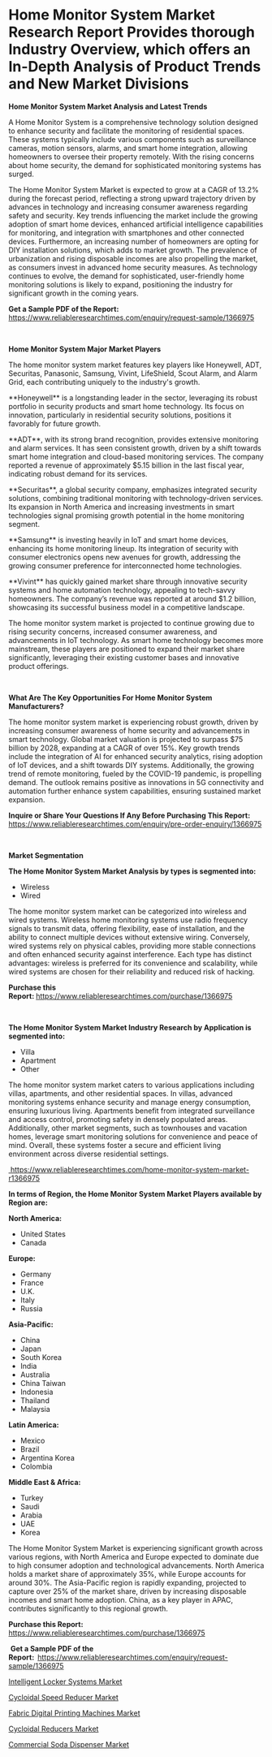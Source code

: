 <p><h1>Home Monitor System Market Research Report Provides thorough Industry Overview, which offers an In-Depth Analysis of Product Trends and New Market Divisions</h1></p><p><strong>Home Monitor System Market Analysis and Latest Trends</strong></p>
<p><p>A Home Monitor System is a comprehensive technology solution designed to enhance security and facilitate the monitoring of residential spaces. These systems typically include various components such as surveillance cameras, motion sensors, alarms, and smart home integration, allowing homeowners to oversee their property remotely. With the rising concerns about home security, the demand for sophisticated monitoring systems has surged.</p><p>The Home Monitor System Market is expected to grow at a CAGR of 13.2% during the forecast period, reflecting a strong upward trajectory driven by advances in technology and increasing consumer awareness regarding safety and security. Key trends influencing the market include the growing adoption of smart home devices, enhanced artificial intelligence capabilities for monitoring, and integration with smartphones and other connected devices. Furthermore, an increasing number of homeowners are opting for DIY installation solutions, which adds to market growth. The prevalence of urbanization and rising disposable incomes are also propelling the market, as consumers invest in advanced home security measures. As technology continues to evolve, the demand for sophisticated, user-friendly home monitoring solutions is likely to expand, positioning the industry for significant growth in the coming years.</p></p>
<p><strong>Get a Sample PDF of the Report:&nbsp;</strong> <a href="https://www.reliableresearchtimes.com/enquiry/request-sample/1366975?utm_campaign=3047&utm_medium=2&utm_source=Github&utm_content=ia&utm_term=22032025&utm_id=home-monitor-system">https://www.reliableresearchtimes.com/enquiry/request-sample/1366975</a></p>
<p>&nbsp;</p>
<p><strong>Home Monitor System Major Market Players</strong></p>
<p><p>The home monitor system market features key players like Honeywell, ADT, Securitas, Panasonic, Samsung, Vivint, LifeShield, Scout Alarm, and Alarm Grid, each contributing uniquely to the industry's growth. </p><p>**Honeywell** is a longstanding leader in the sector, leveraging its robust portfolio in security products and smart home technology. Its focus on innovation, particularly in residential security solutions, positions it favorably for future growth. </p><p>**ADT**, with its strong brand recognition, provides extensive monitoring and alarm services. It has seen consistent growth, driven by a shift towards smart home integration and cloud-based monitoring services. The company reported a revenue of approximately $5.15 billion in the last fiscal year, indicating robust demand for its services.</p><p>**Securitas**, a global security company, emphasizes integrated security solutions, combining traditional monitoring with technology-driven services. Its expansion in North America and increasing investments in smart technologies signal promising growth potential in the home monitoring segment.</p><p>**Samsung** is investing heavily in IoT and smart home devices, enhancing its home monitoring lineup. Its integration of security with consumer electronics opens new avenues for growth, addressing the growing consumer preference for interconnected home technologies.</p><p>**Vivint** has quickly gained market share through innovative security systems and home automation technology, appealing to tech-savvy homeowners. The company’s revenue was reported at around $1.2 billion, showcasing its successful business model in a competitive landscape.</p><p>The home monitor system market is projected to continue growing due to rising security concerns, increased consumer awareness, and advancements in IoT technology. As smart home technology becomes more mainstream, these players are positioned to expand their market share significantly, leveraging their existing customer bases and innovative product offerings.</p></p>
<p>&nbsp;</p>
<p><strong>What Are The Key Opportunities For Home Monitor System Manufacturers?</strong></p>
<p><p>The home monitor system market is experiencing robust growth, driven by increasing consumer awareness of home security and advancements in smart technology. Global market valuation is projected to surpass $75 billion by 2028, expanding at a CAGR of over 15%. Key growth trends include the integration of AI for enhanced security analytics, rising adoption of IoT devices, and a shift towards DIY systems. Additionally, the growing trend of remote monitoring, fueled by the COVID-19 pandemic, is propelling demand. The outlook remains positive as innovations in 5G connectivity and automation further enhance system capabilities, ensuring sustained market expansion.</p></p>
<p><strong>Inquire or Share Your Questions If Any Before Purchasing This Report:</strong> <a href="https://www.reliableresearchtimes.com/enquiry/pre-order-enquiry/1366975?utm_campaign=3047&utm_medium=2&utm_source=Github&utm_content=ia&utm_term=22032025&utm_id=home-monitor-system">https://www.reliableresearchtimes.com/enquiry/pre-order-enquiry/1366975</a></p>
<p>&nbsp;</p>
<p><strong>Market Segmentation</strong></p>
<p><strong>The Home Monitor System Market Analysis by types is segmented into:</strong></p>
<p><ul><li>Wireless</li><li>Wired</li></ul></p>
<p><p>The home monitor system market can be categorized into wireless and wired systems. Wireless home monitoring systems use radio frequency signals to transmit data, offering flexibility, ease of installation, and the ability to connect multiple devices without extensive wiring. Conversely, wired systems rely on physical cables, providing more stable connections and often enhanced security against interference. Each type has distinct advantages: wireless is preferred for its convenience and scalability, while wired systems are chosen for their reliability and reduced risk of hacking.</p></p>
<p><strong>Purchase this Report:&nbsp;</strong><a href="https://www.reliableresearchtimes.com/purchase/1366975?utm_campaign=3047&utm_medium=2&utm_source=Github&utm_content=ia&utm_term=22032025&utm_id=home-monitor-system">https://www.reliableresearchtimes.com/purchase/1366975</a></p>
<p>&nbsp;</p>
<p><strong>The Home Monitor System Market Industry Research by Application is segmented into:</strong></p>
<p><ul><li>Villa</li><li>Apartment</li><li>Other</li></ul></p>
<p><p>The home monitor system market caters to various applications including villas, apartments, and other residential spaces. In villas, advanced monitoring systems enhance security and manage energy consumption, ensuring luxurious living. Apartments benefit from integrated surveillance and access control, promoting safety in densely populated areas. Additionally, other market segments, such as townhouses and vacation homes, leverage smart monitoring solutions for convenience and peace of mind. Overall, these systems foster a secure and efficient living environment across diverse residential settings.</p></p>
<p><a href="https://www.reliableresearchtimes.com/home-monitor-system-market-r1366975?utm_campaign=3047&utm_medium=2&utm_source=Github&utm_content=ia&utm_term=22032025&utm_id=home-monitor-system">&nbsp;https://www.reliableresearchtimes.com/home-monitor-system-market-r1366975</a></p>
<p><strong>In terms of Region, the Home Monitor System Market Players available by Region are:</strong></p>
<p>
    <p> <strong> North America: </strong>
        <ul>
            <li>United States</li>
            <li>Canada</li>
        </ul>
        </p> 
    <p> <strong> Europe: </strong>
        <ul>
            <li>Germany</li>
            <li>France</li>
            <li>U.K.</li>
            <li>Italy</li>
            <li>Russia</li>
        </ul>
        </p> 
    <p> <strong> Asia-Pacific: </strong>
        <ul>
            <li>China</li>
            <li>Japan</li>
            <li>South Korea</li>
            <li>India</li>
            <li>Australia</li>
            <li>China Taiwan</li>
            <li>Indonesia</li>
            <li>Thailand</li>
            <li>Malaysia</li>
        </ul>
        </p> 
    <p> <strong> Latin America: </strong>
        <ul>
            <li>Mexico</li>
            <li>Brazil</li>
            <li>Argentina Korea</li>
            <li>Colombia</li>
        </ul>
        </p> 
    <p> <strong> Middle East & Africa: </strong>
        <ul>
            <li>Turkey</li>
            <li>Saudi</li>
            <li>Arabia</li>
            <li>UAE</li>
            <li>Korea</li>
        </ul>
    </p>
    </p>
<p><p>The Home Monitor System Market is experiencing significant growth across various regions, with North America and Europe expected to dominate due to high consumer adoption and technological advancements. North America holds a market share of approximately 35%, while Europe accounts for around 30%. The Asia-Pacific region is rapidly expanding, projected to capture over 25% of the market share, driven by increasing disposable incomes and smart home adoption. China, as a key player in APAC, contributes significantly to this regional growth.</p></p>
<p><strong>Purchase this Report: </strong><a href="https://www.reliableresearchtimes.com/purchase/1366975?utm_campaign=3047&utm_medium=2&utm_source=Github&utm_content=ia&utm_term=22032025&utm_id=home-monitor-system">https://www.reliableresearchtimes.com/purchase/1366975</a></p>
<p>&nbsp;<strong>Get a Sample PDF of the Report:&nbsp;&nbsp;</strong><a href="https://www.reliableresearchtimes.com/enquiry/request-sample/1366975?utm_campaign=3047&utm_medium=2&utm_source=Github&utm_content=ia&utm_term=22032025&utm_id=home-monitor-system">https://www.reliableresearchtimes.com/enquiry/request-sample/1366975</a></p>
<p><strong></strong></p>
<p><p><a href="https://www.linkedin.com/pulse/revenue-analysis-intelligent-locker-systems-market-projected-wgzoe?utm_campaign=3047&utm_medium=2&utm_source=Github&utm_content=ia&utm_term=22032025&utm_id=home-monitor-system">Intelligent Locker Systems Market</a></p><p><a href="https://www.linkedin.com/pulse/market-study-on123-cagr-forecast-from-2025-2032-offeringsignificant-4zrme?utm_campaign=3047&utm_medium=2&utm_source=Github&utm_content=ia&utm_term=22032025&utm_id=home-monitor-system">Cycloidal Speed Reducer Market</a></p><p><a href="https://www.linkedin.com/pulse/fabric-digital-printing-machines-market-size-share-trends-7d9ye?utm_campaign=3047&utm_medium=2&utm_source=Github&utm_content=ia&utm_term=22032025&utm_id=home-monitor-system">Fabric Digital Printing Machines Market</a></p><p><a href="https://www.linkedin.com/pulse/exploring-growth-opportunities-cycloidal-reducers-market-expected-ooyze?utm_campaign=3047&utm_medium=2&utm_source=Github&utm_content=ia&utm_term=22032025&utm_id=home-monitor-system">Cycloidal Reducers Market</a></p><p><a href="https://www.linkedin.com/pulse/evolution-commercial-soda-dispenser-market-key-shifts-ddcae?utm_campaign=3047&utm_medium=2&utm_source=Github&utm_content=ia&utm_term=22032025&utm_id=home-monitor-system">Commercial Soda Dispenser Market</a></p></p>